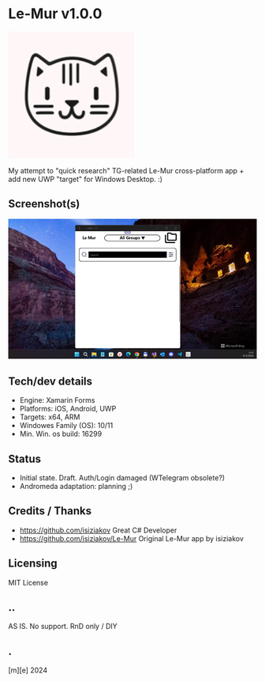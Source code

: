 # Le-Mur v1.0.0
![](Images/logo.png)

My attempt to "quick research" TG-related Le-Mur cross-platform app + add new UWP "target" for Windows Desktop. :)

## Screenshot(s)
![](Images/shot01.png)

## Tech/dev details
- Engine: Xamarin Forms
- Platforms: iOS, Android, UWP
- Targets: x64, ARM
- Windowes Family (OS): 10/11
- Min. Win. os build: 16299

## Status
- Initial state. Draft. Auth/Login damaged (WTelegram obsolete?)
- Andromeda adaptation: planning ;)

## Credits / Thanks
- https://github.com/isiziakov Great C# Developer 
- https://github.com/isiziakov/Le-Mur Original Le-Mur app by isiziakov

## Licensing
MIT License

## ..
AS IS. No support. RnD only / DIY

## .
[m][e] 2024


